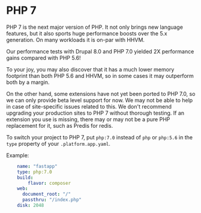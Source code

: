 # PHP 7

PHP 7 is the next major version of PHP. It not only brings new language
features, but it also sports huge performance boosts over the 5.x generation. On
many workloads it is on-par with HHVM.

Our performance tests with Drupal 8.0 and PHP 7.0 yielded 2X performance gains
compared with PHP 5.6!

To your joy, you may also discover that it has a much lower memory footprint
than both PHP 5.6 and HHVM, so in some cases it may outperform both by a margin.

On the other hand, some extensions have not yet been ported to PHP 7.0, so we
can only provide beta level support for now. We may not be able to help in case of
site-specific issues related to this. We don't recommend upgrading your
production sites to PHP 7 without thorough testing. If an extension you use is
missing, there may or may not be a pure PHP replacement for it, such as Predis
for redis.

To switch your project to PHP 7, put `php:7.0` instead of `php` or `php:5.6` in
the `type` property of your `.platform.app.yaml`.

Example:

```yaml
    name: "fastapp"
    type: php:7.0
    build:
        flavor: composer
    web:
      document_root: "/"
      passthru: "/index.php"
    disk: 2048
```

